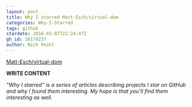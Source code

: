 ```yaml
---
layout: post
title: Why I starred Matt-Esch/virtual-dom
categories: Why-I-Starred
tags: github
stardate: 2016-03-07T22:24:47Z
gh_id: 16179237
author: Nick Peihl
---
```


[Matt-Esch/virtual-dom](https://github.com/Matt-Esch/virtual-dom)

**WRITE CONTENT**

*"Why I starred" is a series of articles describing projects I star on GitHub and why I found them interesting. My hope is that you'll find them interesting as well.*


